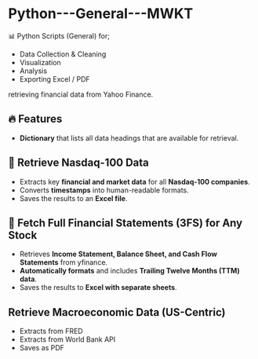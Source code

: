 # Python---General---MWKT
📊 Python Scripts (General) for; 
- Data Collection & Cleaning
- Visualization
- Analysis
- Exporting Excel / PDF 

retrieving financial data from Yahoo Finance.

## 🔥 Features
- **Dictionary** that lists all data headings that are available for retrieval.

## 📌 Retrieve Nasdaq-100 Data 
- Extracts key **financial and market data** for all **Nasdaq-100 companies**.
- Converts **timestamps** into human-readable formats.
- Saves the results to an **Excel file**.

## 📖 Fetch Full Financial Statements (3FS) for Any Stock
- Retrieves **Income Statement, Balance Sheet, and Cash Flow Statements** from yfinance.
- **Automatically formats** and includes **Trailing Twelve Months (TTM) data**.
- Saves the results to **Excel with separate sheets**.

## Retrieve  Macroeconomic Data (US-Centric)
- Extracts from FRED
- Extracts from World Bank API
- Saves as PDF

